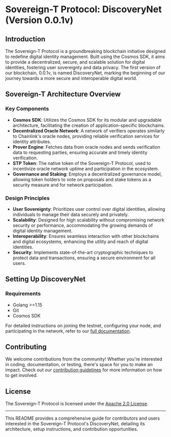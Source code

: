 # Sovereign-T Protocol: DiscoveryNet (Version 0.0.1v)

## Introduction

The Sovereign-T Protocol is a groundbreaking blockchain initiative designed to redefine digital identity management. Built using the Cosmos SDK, it aims to provide a decentralized, secure, and scalable solution for digital identities, fostering user sovereignty and data privacy. The first version of our blockchain, 0.0.1v, is named DiscoveryNet, marking the beginning of our journey towards a more secure and interoperable digital world.

## Sovereign-T Architecture Overview

### Key Components

- **Cosmos SDK**: Utilizes the Cosmos SDK for its modular and upgradable architecture, facilitating the creation of application-specific blockchains.
- **Decentralized Oracle Network**: A network of verifiers operates similarly to Chainlink's oracle nodes, providing reliable verification services for identity attributes.
- **Prover Engine**: Fetches data from oracle nodes and sends verification data to requesting parties, ensuring accurate and timely identity verification.
- **STP Token**: The native token of the Sovereign-T Protocol, used to incentivize oracle network uptime and participation in the ecosystem.
- **Governance and Staking**: Employs a decentralized governance model, allowing token holders to vote on proposals and stake tokens as a security measure and for network participation.

### Design Principles

- **User Sovereignty**: Prioritizes user control over digital identities, allowing individuals to manage their data securely and privately.
- **Scalability**: Designed for high scalability without compromising network security or performance, accommodating the growing demands of digital identity management.
- **Interoperability**: Ensures seamless interaction with other blockchains and digital ecosystems, enhancing the utility and reach of digital identities.
- **Security**: Implements state-of-the-art cryptographic techniques to protect data and transactions, ensuring a secure environment for all users.

## Setting Up DiscoveryNet

### Requirements

- Golang >=1.15
- Git
- Cosmos SDK

For detailed instructions on joining the testnet, configuring your node, and participating in the network, refer to our [full documentation](https://develop.sovereignty.one/).

## Contributing

We welcome contributions from the community! Whether you're interested in coding, documentation, or testing, there's space for you to make an impact. Check out our [contribution guidelines](contribution.md) for more information on how to get involved.

## License

The Sovereign-T Protocol is licensed under the [Apache 2.0 License](LICENSE).

---

This README provides a comprehensive guide for contributors and users interested in the Sovereign-T Protocol's DiscoveryNet, detailing its architecture, setup instructions, and contribution opportunities.
